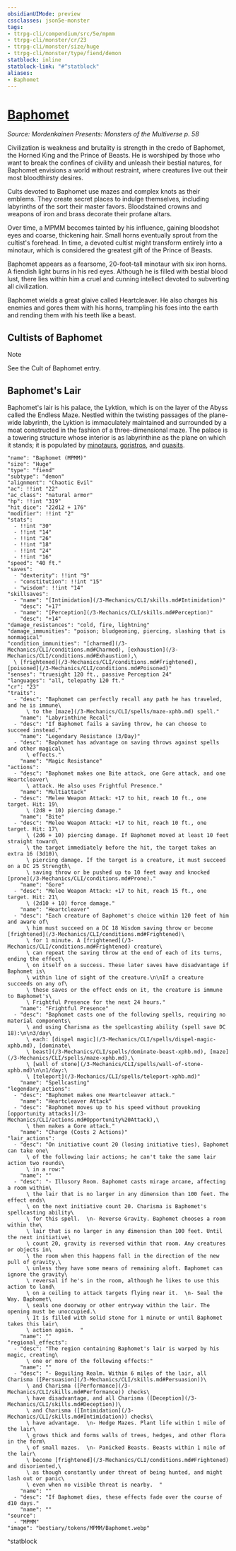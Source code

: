 ```yaml
---
obsidianUIMode: preview
cssclasses: json5e-monster
tags:
- ttrpg-cli/compendium/src/5e/mpmm
- ttrpg-cli/monster/cr/23
- ttrpg-cli/monster/size/huge
- ttrpg-cli/monster/type/fiend/demon
statblock: inline
statblock-link: "#^statblock"
aliases:
- Baphomet
---
```

# [Baphomet](3-Mechanics\CLI\bestiary\npc/baphomet-mpmm.md)
*Source: Mordenkainen Presents: Monsters of the Multiverse p. 58*  

Civilization is weakness and brutality is strength in the credo of Baphomet, the Horned King and the Prince of Beasts. He is worshiped by those who want to break the confines of civility and unleash their bestial natures, for Baphomet envisions a world without restraint, where creatures live out their most bloodthirsty desires.

Cults devoted to Baphomet use mazes and complex knots as their emblems. They create secret places to indulge themselves, including labyrinths of the sort their master favors. Bloodstained crowns and weapons of iron and brass decorate their profane altars.

Over time, a MPMM becomes tainted by his influence, gaining bloodshot eyes and coarse, thickening hair. Small horns eventually sprout from the cultist's forehead. In time, a devoted cultist might transform entirely into a minotaur, which is considered the greatest gift of the Prince of Beasts.

Baphomet appears as a fearsome, 20-foot-tall minotaur with six iron horns. A fiendish light burns in his red eyes. Although he is filled with bestial blood lust, there lies within him a cruel and cunning intellect devoted to subverting all civilization.

Baphomet wields a great glaive called Heartcleaver. He also charges his enemies and gores them with his horns, trampling his foes into the earth and rending them with his teeth like a beast.

## Cultists of Baphomet

> [!note]
> See the Cult of Baphomet entry.

## Baphomet's Lair

Baphomet's lair is his palace, the Lyktion, which is on the layer of the Abyss called the Endless Maze. Nestled within the twisting passages of the plane-wide labyrinth, the Lyktion is immaculately maintained and surrounded by a moat constructed in the fashion of a three-dimensional maze. The palace is a towering structure whose interior is as labyrinthine as the plane on which it stands; it is populated by [minotaurs](/3-Mechanics/CLI/bestiary/monstrosity/minotaur-of-baphomet-xmm.md), [goristros](/3-Mechanics/CLI/bestiary/fiend/goristro-xmm.md), and [quasits](/3-Mechanics/CLI/bestiary/fiend/quasit-xmm.md).

```statblock
"name": "Baphomet (MPMM)"
"size": "Huge"
"type": "fiend"
"subtype": "demon"
"alignment": "Chaotic Evil"
"ac": !!int "22"
"ac_class": "natural armor"
"hp": !!int "319"
"hit_dice": "22d12 + 176"
"modifier": !!int "2"
"stats":
  - !!int "30"
  - !!int "14"
  - !!int "26"
  - !!int "18"
  - !!int "24"
  - !!int "16"
"speed": "40 ft."
"saves":
  - "dexterity": !!int "9"
  - "constitution": !!int "15"
  - "wisdom": !!int "14"
"skillsaves":
  - "name": "[Intimidation](/3-Mechanics/CLI/skills.md#Intimidation)"
    "desc": "+17"
  - "name": "[Perception](/3-Mechanics/CLI/skills.md#Perception)"
    "desc": "+14"
"damage_resistances": "cold, fire, lightning"
"damage_immunities": "poison; bludgeoning, piercing, slashing that is nonmagical"
"condition_immunities": "[charmed](/3-Mechanics/CLI/conditions.md#Charmed), [exhaustion](/3-Mechanics/CLI/conditions.md#Exhaustion),\
  \ [frightened](/3-Mechanics/CLI/conditions.md#Frightened), [poisoned](/3-Mechanics/CLI/conditions.md#Poisoned)"
"senses": "truesight 120 ft., passive Perception 24"
"languages": "all, telepathy 120 ft."
"cr": "23"
"traits":
  - "desc": "Baphomet can perfectly recall any path he has traveled, and he is immune\
      \ to the [maze](/3-Mechanics/CLI/spells/maze-xphb.md) spell."
    "name": "Labyrinthine Recall"
  - "desc": "If Baphomet fails a saving throw, he can choose to succeed instead."
    "name": "Legendary Resistance (3/Day)"
  - "desc": "Baphomet has advantage on saving throws against spells and other magical\
      \ effects."
    "name": "Magic Resistance"
"actions":
  - "desc": "Baphomet makes one Bite attack, one Gore attack, and one Heartcleaver\
      \ attack. He also uses Frightful Presence."
    "name": "Multiattack"
  - "desc": "Melee Weapon Attack: +17 to hit, reach 10 ft., one target. Hit: 19\
      \ (2d8 + 10) piercing damage."
    "name": "Bite"
  - "desc": "Melee Weapon Attack: +17 to hit, reach 10 ft., one target. Hit: 17\
      \ (2d6 + 10) piercing damage. If Baphomet moved at least 10 feet straight toward\
      \ the target immediately before the hit, the target takes an extra 16 (3d10)\
      \ piercing damage. If the target is a creature, it must succeed on a DC 25 Strength\
      \ saving throw or be pushed up to 10 feet away and knocked [prone](/3-Mechanics/CLI/conditions.md#Prone)."
    "name": "Gore"
  - "desc": "Melee Weapon Attack: +17 to hit, reach 15 ft., one target. Hit: 21\
      \ (2d10 + 10) force damage."
    "name": "Heartcleaver"
  - "desc": "Each creature of Baphomet's choice within 120 feet of him and aware of\
      \ him must succeed on a DC 18 Wisdom saving throw or become [frightened](/3-Mechanics/CLI/conditions.md#Frightened)\
      \ for 1 minute. A [frightened](/3-Mechanics/CLI/conditions.md#Frightened) creature\
      \ can repeat the saving throw at the end of each of its turns, ending the effect\
      \ on itself on a success. These later saves have disadvantage if Baphomet is\
      \ within line of sight of the creature.\n\nIf a creature succeeds on any of\
      \ these saves or the effect ends on it, the creature is immune to Baphomet's\
      \ Frightful Presence for the next 24 hours."
    "name": "Frightful Presence"
  - "desc": "Baphomet casts one of the following spells, requiring no material components\
      \ and using Charisma as the spellcasting ability (spell save DC 18):\n\n3/day\
      \ each: [dispel magic](/3-Mechanics/CLI/spells/dispel-magic-xphb.md), [dominate\
      \ beast](/3-Mechanics/CLI/spells/dominate-beast-xphb.md), [maze](/3-Mechanics/CLI/spells/maze-xphb.md),\
      \ [wall of stone](/3-Mechanics/CLI/spells/wall-of-stone-xphb.md)\n\n1/day:\
      \ [teleport](/3-Mechanics/CLI/spells/teleport-xphb.md)"
    "name": "Spellcasting"
"legendary_actions":
  - "desc": "Baphomet makes one Heartcleaver attack."
    "name": "Heartcleaver Attack"
  - "desc": "Baphomet moves up to his speed without provoking [opportunity attacks](/3-Mechanics/CLI/actions.md#Opportunity%20Attack),\
      \ then makes a Gore attack."
    "name": "Charge (Costs 2 Actions)"
"lair_actions":
  - "desc": "On initiative count 20 (losing initiative ties), Baphomet can take one\
      \ of the following lair actions; he can't take the same lair action two rounds\
      \ in a row:"
    "name": ""
  - "desc": "- Illusory Room. Baphomet casts mirage arcane, affecting a room within\
      \ the lair that is no larger in any dimension than 100 feet. The effect ends\
      \ on the next initiative count 20. Charisma is Baphomet's spellcasting ability\
      \ for this spell.  \n- Reverse Gravity. Baphomet chooses a room within the\
      \ lair that is no larger in any dimension than 100 feet. Until the next initiative\
      \ count 20, gravity is reversed within that room. Any creatures or objects in\
      \ the room when this happens fall in the direction of the new pull of gravity,\
      \ unless they have some means of remaining aloft. Baphomet can ignore the gravity\
      \ reversal if he's in the room, although he likes to use this action to land\
      \ on a ceiling to attack targets flying near it.  \n- Seal the Way. Baphomet\
      \ seals one doorway or other entryway within the lair. The opening must be unoccupied.\
      \ It is filled with solid stone for 1 minute or until Baphomet takes this lair\
      \ action again.  "
    "name": ""
"regional_effects":
  - "desc": "The region containing Baphomet's lair is warped by his magic, creating\
      \ one or more of the following effects:"
    "name": ""
  - "desc": "- Beguiling Realm. Within 6 miles of the lair, all Charisma ([Persuasion](/3-Mechanics/CLI/skills.md#Persuasion))\
      \ and Charisma ([Performance](/3-Mechanics/CLI/skills.md#Performance)) checks\
      \ have disadvantage, and all Charisma ([Deception](/3-Mechanics/CLI/skills.md#Deception))\
      \ and Charisma ([Intimidation](/3-Mechanics/CLI/skills.md#Intimidation)) checks\
      \ have advantage.  \n- Hedge Mazes. Plant life within 1 mile of the lair\
      \ grows thick and forms walls of trees, hedges, and other flora in the form\
      \ of small mazes.  \n- Panicked Beasts. Beasts within 1 mile of the lair\
      \ become [frightened](/3-Mechanics/CLI/conditions.md#Frightened) and disoriented,\
      \ as though constantly under threat of being hunted, and might lash out or panic\
      \ even when no visible threat is nearby.  "
    "name": ""
  - "desc": "If Baphomet dies, these effects fade over the course of d10 days."
    "name": ""
"source":
  - "MPMM"
"image": "bestiary/tokens/MPMM/Baphomet.webp"
```
^statblock